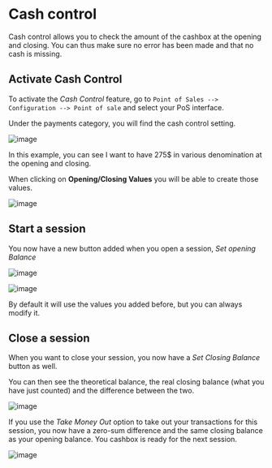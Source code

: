 # Cash control

Cash control allows you to check the amount of the cashbox at the
opening and closing. You can thus make sure no error has been made and
that no cash is missing.

## Activate Cash Control

To activate the *Cash Control* feature, go to `Point
of Sales --> Configuration --> Point of sale` and select your PoS
interface.

Under the payments category, you will find the cash control setting.

![image](cash_control/cash_control01.png)

In this example, you can see I want to have 275$ in various denomination
at the opening and closing.

When clicking on **Opening/Closing Values** you will be able to create
those values.

![image](cash_control/cash_control02.png)

## Start a session

You now have a new button added when you open a session, *Set opening
Balance*

![image](cash_control/cash_control03.png)

![image](cash_control/cash_control04.png)

By default it will use the values you added before, but you can always
modify it.

## Close a session

When you want to close your session, you now have a *Set Closing
Balance* button as well.

You can then see the theoretical balance, the real closing balance (what
you have just counted) and the difference between the two.

![image](cash_control/cash_control05.png)

If you use the *Take Money Out* option to take out your transactions for
this session, you now have a zero-sum difference and the same closing
balance as your opening balance. You cashbox is ready for the next
session.

![image](cash_control/cash_control06.png)
